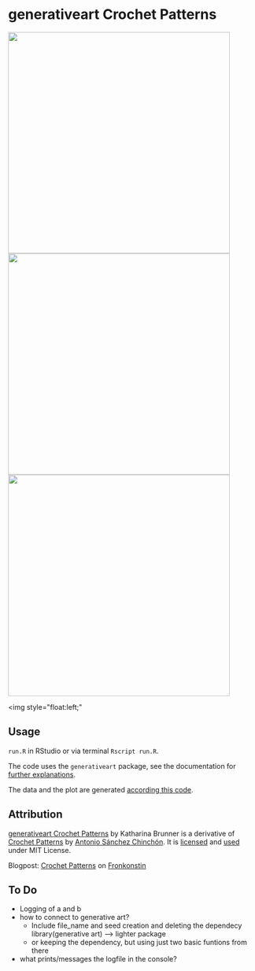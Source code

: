 # generativeart Crochet Patterns

<div style="overflow: hidden;">
<img height="450" align="middle" src="https://katharinabrunner.de/wp-content/uploads/2019/03/rings_small.png">

<img height="450" align="middle" src="https://katharinabrunner.de/wp-content/uploads/2019/03/pentagon_small.png">

<img height="450" align="middle" src="https://katharinabrunner.de/wp-content/uploads/2019/03/round_small.png">
</div>


<img style="float:left;" 
## Usage

`run.R` in RStudio or via terminal `Rscript run.R`. 

The code uses the `generativeart` package, see the documentation for [further explanations](https://github.com/cutterkom/generativeart).

The data and the plot are generated [according this code](https://github.com/aschinchon/crochet-patterns/blob/master/crochet.R).


## Attribution

[generativeart Crochet Patterns](https://github.com/cutterkom/generativeart-crochet-patterns) by Katharina Brunner is a derivative of [Crochet Patterns](https://github.com/aschinchon/crochet-patterns) by [Antonio Sánchez Chinchón](https://github.com/aschinchon). It is [licensed](https://github.com/cutterkom/generativeart-crochet-patterns/blob/master/LICENSE) and [used](https://github.com/aschinchon/crochet-patterns/blob/master/LICENSE) under MIT License.

Blogpost: [Crochet Patterns](https://fronkonstin.com/2018/10/14/crochet-patterns/) on [Fronkonstin](https://fronkonstin.com/)

## To Do
- Logging of a and b
- how to connect to generative art? 
  - Include file_name and seed creation and deleting the dependecy library(generative art) --> lighter package
  - or keeping the dependency, but using just two basic funtions from there
- what prints/messages the logfile in the console?